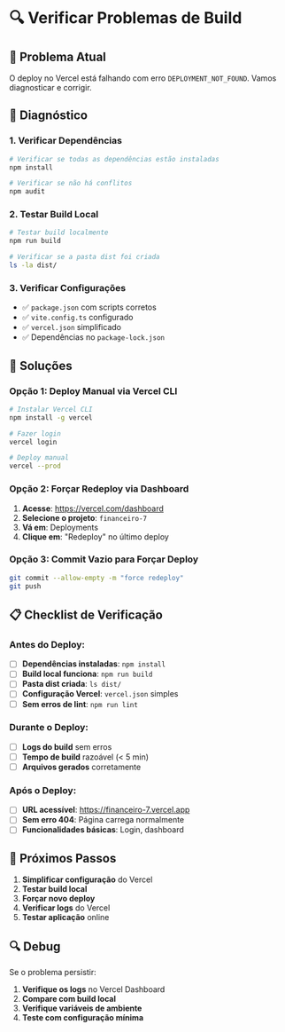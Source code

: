 # 🔍 Verificar Problemas de Build

## 🚨 Problema Atual
O deploy no Vercel está falhando com erro `DEPLOYMENT_NOT_FOUND`. Vamos diagnosticar e corrigir.

## 🔧 Diagnóstico

### 1. Verificar Dependências
```bash
# Verificar se todas as dependências estão instaladas
npm install

# Verificar se não há conflitos
npm audit
```

### 2. Testar Build Local
```bash
# Testar build localmente
npm run build

# Verificar se a pasta dist foi criada
ls -la dist/
```

### 3. Verificar Configurações
- ✅ `package.json` com scripts corretos
- ✅ `vite.config.ts` configurado
- ✅ `vercel.json` simplificado
- ✅ Dependências no `package-lock.json`

## 🎯 Soluções

### Opção 1: Deploy Manual via Vercel CLI
```bash
# Instalar Vercel CLI
npm install -g vercel

# Fazer login
vercel login

# Deploy manual
vercel --prod
```

### Opção 2: Forçar Redeploy via Dashboard
1. **Acesse**: https://vercel.com/dashboard
2. **Selecione o projeto**: `financeiro-7`
3. **Vá em**: Deployments
4. **Clique em**: "Redeploy" no último deploy

### Opção 3: Commit Vazio para Forçar Deploy
```bash
git commit --allow-empty -m "force redeploy"
git push
```

## 📋 Checklist de Verificação

### Antes do Deploy:
- [ ] **Dependências instaladas**: `npm install`
- [ ] **Build local funciona**: `npm run build`
- [ ] **Pasta dist criada**: `ls dist/`
- [ ] **Configuração Vercel**: `vercel.json` simples
- [ ] **Sem erros de lint**: `npm run lint`

### Durante o Deploy:
- [ ] **Logs do build** sem erros
- [ ] **Tempo de build** razoável (< 5 min)
- [ ] **Arquivos gerados** corretamente

### Após o Deploy:
- [ ] **URL acessível**: https://financeiro-7.vercel.app
- [ ] **Sem erro 404**: Página carrega normalmente
- [ ] **Funcionalidades básicas**: Login, dashboard

## 🚀 Próximos Passos

1. **Simplificar configuração** do Vercel
2. **Testar build local**
3. **Forçar novo deploy**
4. **Verificar logs** do Vercel
5. **Testar aplicação** online

## 🔍 Debug

Se o problema persistir:
1. **Verifique os logs** no Vercel Dashboard
2. **Compare com build local**
3. **Verifique variáveis de ambiente**
4. **Teste com configuração mínima**
